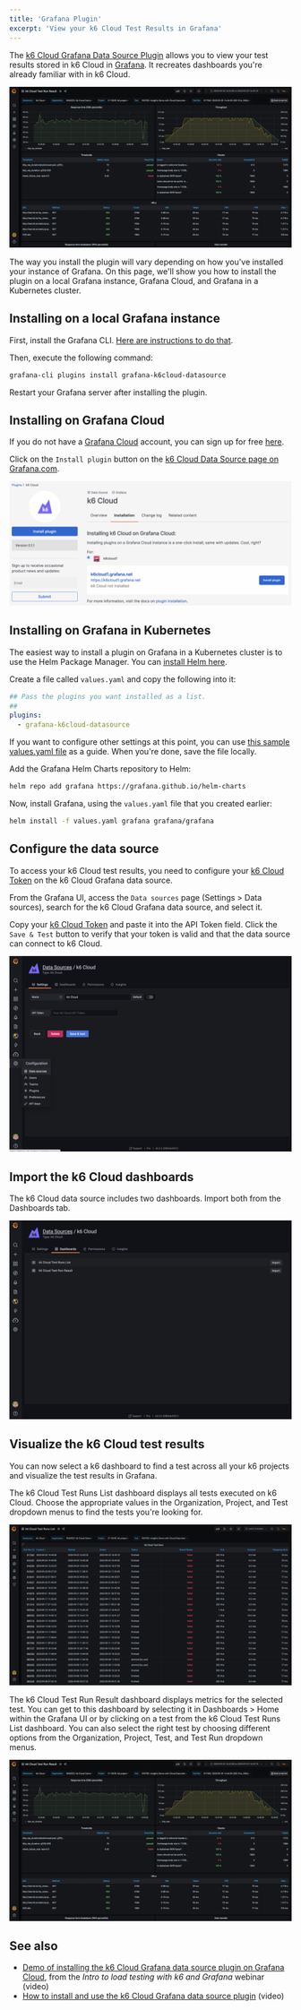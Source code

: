 ```yaml
---
title: 'Grafana Plugin'
excerpt: 'View your k6 Cloud Test Results in Grafana'
---
```


The [k6 Cloud Grafana Data Source Plugin](https://grafana.com/grafana/plugins/grafana-k6cloud-datasource/) allows you to view your test results stored in k6 Cloud in [Grafana](https://grafana.com/grafana/). It recreates dashboards you're already familiar with in k6 Cloud.

![k6 Cloud Grafana Data Source Plugin](./images/06-Grafana-Plugin/k6_cloud_grafana_plugin_dashboard.png)

The way you install the plugin will vary depending on how you've installed your instance of Grafana. On this page, we'll show you how to install the plugin on a local Grafana instance, Grafana Cloud, and Grafana in a Kubernetes cluster.

## Installing on a local Grafana instance 

First, install the Grafana CLI. [Here are instructions to do that](https://grafana.com/plugins/grafana-k6cloud-datasource/?tab=installation). 

Then, execute the following command:

```bash
grafana-cli plugins install grafana-k6cloud-datasource
```

Restart your Grafana server after installing the plugin.

## Installing on Grafana Cloud

If you do not have a [Grafana Cloud](https://grafana.com/cloud) account, you can sign up for free [here](https://grafana.com/cloud/grafana).

Click on the `Install plugin` button on the [k6 Cloud Data Source page on Grafana.com](https://grafana.com/plugins/grafana-k6cloud-datasource/?tab=installation). 

![Install k6 Cloud Grafana Plugin](./images/06-Grafana-Plugin/k6_cloud_grafana_plugin_install.png)

## Installing on Grafana in Kubernetes

The easiest way to install a plugin on Grafana in a Kubernetes cluster is to use the Helm Package Manager. You can [install Helm here](https://helm.sh/docs/intro/install/).

Create a file called `values.yaml` and copy the following into it:
```yaml
## Pass the plugins you want installed as a list.
##
plugins: 
  - grafana-k6cloud-datasource
```

If you want to configure other settings at this point, you can use [this sample values.yaml file](https://github.com/grafana/helm-charts/blob/main/charts/grafana/values.yaml) as a guide. When you're done, save the file locally.

Add the Grafana Helm Charts repository to Helm:

```bash
helm repo add grafana https://grafana.github.io/helm-charts
```

Now, install Grafana, using the `values.yaml` file that you created earlier:

```bash
helm install -f values.yaml grafana grafana/grafana
```

## Configure the data source 

To access your k6 Cloud test results, you need to configure your [k6 Cloud Token](/cloud/integrations/token) on the k6 Cloud Grafana data source. 

From the Grafana UI, access the `Data sources` page (Settings > Data sources), search for the k6 Cloud Grafana data source, and select it.

Copy your [k6 Cloud Token](https://app.k6.io/account/token) and paste it into the API Token field. Click the `Save & Test` button to verify that your token is valid and that the data source can connect to k6 Cloud.

![Configure k6 Cloud Grafana Data Source Plugin](./images/06-Grafana-Plugin/k6_cloud_grafana_plugin_data_source_view.png)

## Import the k6 Cloud dashboards 

The k6 Cloud data source includes two dashboards. Import both from the Dashboards tab.

![k6 Cloud Grafana Data Source Dashboards](./images/06-Grafana-Plugin/k6_cloud_grafana_import_dashboard.png)

## Visualize the k6 Cloud test results 

You can now select a k6 dashboard to find a test across all your k6 projects and visualize the test results in Grafana.

The k6 Cloud Test Runs List dashboard displays all tests executed on k6 Cloud. Choose the appropriate values in the Organization, Project, and Test dropdown menus to find the tests you're looking for.

![k6 Cloud Test Listing Dashboard](./images/06-Grafana-Plugin/k6_cloud_grafana_list_dashboard.png)

The k6 Cloud Test Run Result dashboard displays metrics for the selected test. You can get to this dashboard by selecting it in Dashboards > Home within the Grafana UI or by clicking on a test from the k6 Cloud Test Runs List dashboard. You can also select the right test by choosing different options from the Organization, Project, Test, and Test Run dropdown menus.

![k6 Cloud Test Result Dashboard](./images/06-Grafana-Plugin/k6_cloud_grafana_plugin_dashboard.png)

## See also

- [Demo of installing the k6 Cloud Grafana data source plugin on Grafana Cloud](https://www.youtube.com/watch?v=tFsIgbqXbxM&t=1662s), from the _Intro to load testing with k6 and Grafana_ webinar (video)
- [How to install and use the k6 Cloud Grafana data source plugin](https://youtu.be/Q2oihIg9Zjg) (video)